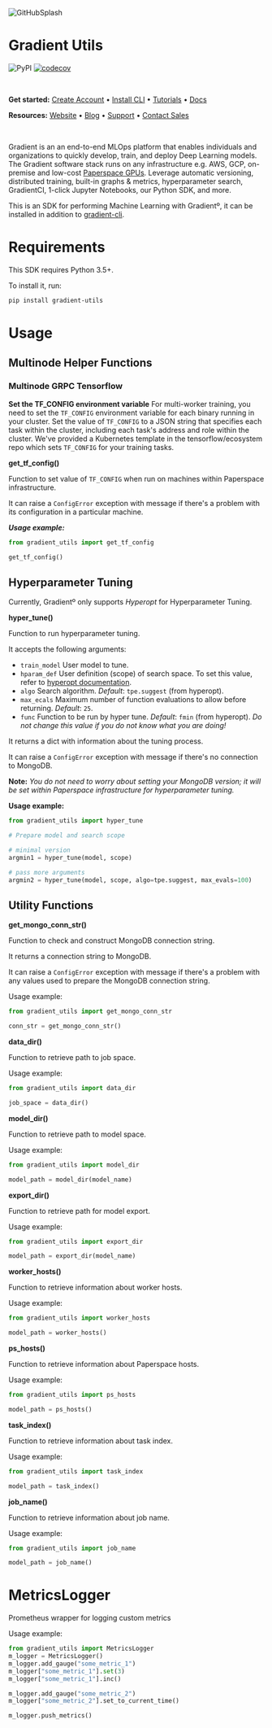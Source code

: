 ![GitHubSplash](https://user-images.githubusercontent.com/585865/65443342-e630d300-ddfb-11e9-9bcd-de1d2033ea60.png)

Gradient Utils
=================

![PyPI](https://img.shields.io/pypi/v/gradient)
[![codecov](https://codecov.io/gh/Paperspace/gradient-cli/branch/master/graph/badge.svg)](https://codecov.io/gh/Paperspace/gradient-utils)

<br>

**Get started:** [Create Account](https://www.paperspace.com/account/signup?gradient=true) • [Install CLI](https://docs.paperspace.com/gradient/get-started/install-the-cli) • [Tutorials](https://docs.paperspace.com/gradient/tutorials) • [Docs](https://docs.paperspace.com/gradient)

**Resources:** [Website](https://gradient.paperspace.com/) • [Blog](https://blog.paperspace.com/) • [Support](https://support.paperspace.com/hc/en-us) • [Contact Sales](https://use.paperspace.com/contact-sales)

<br>

Gradient is an an end-to-end MLOps platform that enables individuals and organizations to quickly develop, train, and deploy Deep Learning models.  The Gradient software stack runs on any infrastructure e.g. AWS, GCP, on-premise and low-cost [Paperspace GPUs](https://gradient.paperspace.com/instances).  Leverage automatic versioning, distributed training, built-in graphs & metrics, hyperparameter search, GradientCI, 1-click Jupyter Notebooks, our Python SDK, and more. 

This is an SDK for performing Machine Learning with Gradientº, it can be installed in addition to [gradient-cli](https://github.com/Paperspace/gradient-cli).

# Requirements

This SDK requires Python 3.5+.

To install it, run:

```bash
pip install gradient-utils
```

# Usage

## Multinode Helper Functions

### Multinode GRPC Tensorflow

**Set the TF_CONFIG environment variable**
For multi-worker training, you need to set the `TF_CONFIG` environment variable for each binary running in your cluster. Set the value of `TF_CONFIG` to a JSON string that specifies each task within the cluster, including each task's address and role within the cluster. We've provided a Kubernetes template in the tensorflow/ecosystem repo which sets `TF_CONFIG` for your training tasks.

**get_tf_config()**

Function to set value of `TF_CONFIG` when run on machines within Paperspace infrastructure.

It can raise a `ConfigError` exception with message if there's a problem with its configuration in a particular machine.

**_Usage example:_**

```python
from gradient_utils import get_tf_config

get_tf_config()
```

## Hyperparameter Tuning

Currently, Gradientº only supports _Hyperopt_ for Hyperparameter Tuning.

**hyper_tune()**

Function to run hyperparameter tuning.

It accepts the following arguments:

- `train_model`
  User model to tune.
- `hparam_def`
  User definition (scope) of search space.
  To set this value, refer to [hyperopt documentation](https://github.com/hyperopt/hyperopt).
- `algo`
  Search algorithm.
  _Default_: `tpe.suggest` (from hyperopt).
- `max_ecals`
  Maximum number of function evaluations to allow before returning.
  _Default_: `25`.
- `func`
  Function to be run by hyper tune.
  _Default_: `fmin` (from hyperopt). _Do not change this value if you do not know what you are doing!_

It returns a dict with information about the tuning process.

It can raise a `ConfigError` exception with message if there's no connection to MongoDB.

**Note:** _You do not need to worry about setting your MongoDB version; it will be set within Paperspace infrastructure for hyperparameter tuning._

**Usage example:**

```python
from gradient_utils import hyper_tune

# Prepare model and search scope

# minimal version
argmin1 = hyper_tune(model, scope)

# pass more arguments
argmin2 = hyper_tune(model, scope, algo=tpe.suggest, max_evals=100)
```

## Utility Functions

**get_mongo_conn_str()**

Function to check and construct MongoDB connection string.

It returns a connection string to MongoDB.

It can raise a `ConfigError` exception with message if there's a problem with any values used to prepare the MongoDB connection string.

Usage example:

```python
from gradient_utils import get_mongo_conn_str

conn_str = get_mongo_conn_str()
```

**data_dir()**

Function to retrieve path to job space.

Usage example:

```python
from gradient_utils import data_dir

job_space = data_dir()
```

**model_dir()**

Function to retrieve path to model space.

Usage example:

```python
from gradient_utils import model_dir

model_path = model_dir(model_name)
```

**export_dir()**

Function to retrieve path for model export.

Usage example:

```python
from gradient_utils import export_dir

model_path = export_dir(model_name)
```

**worker_hosts()**

Function to retrieve information about worker hosts.

Usage example:

```python
from gradient_utils import worker_hosts

model_path = worker_hosts()
```

**ps_hosts()**

Function to retrieve information about Paperspace hosts.

Usage example:

```python
from gradient_utils import ps_hosts

model_path = ps_hosts()
```

**task_index()**

Function to retrieve information about task index.

Usage example:

```python
from gradient_utils import task_index

model_path = task_index()
```

**job_name()**

Function to retrieve information about job name.

Usage example:

```python
from gradient_utils import job_name

model_path = job_name()
```

# MetricsLogger
Prometheus wrapper for logging custom metrics

Usage example:

```python
from gradient_utils import MetricsLogger
m_logger = MetricsLogger()
m_logger.add_gauge("some_metric_1")
m_logger["some_metric_1"].set(3)
m_logger["some_metric_1"].inc()

m_logger.add_gauge("some_metric_2")
m_logger["some_metric_2"].set_to_current_time()

m_logger.push_metrics()
```
